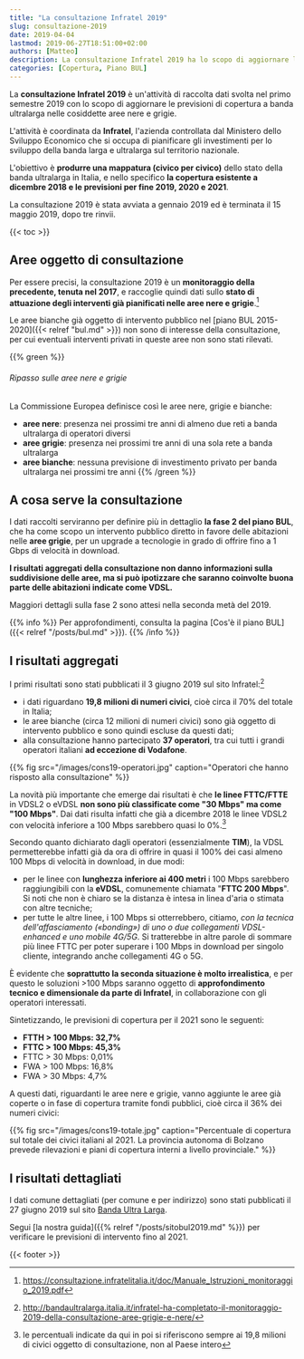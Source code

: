 ```yaml
---
title: "La consultazione Infratel 2019"
slug: consultazione-2019
date: 2019-04-04
lastmod: 2019-06-27T18:51:00+02:00
authors: [Matteo]
description: La consultazione Infratel 2019 ha lo scopo di aggiornare le aree nere e grigie, per poi pianificare gli interventi pubblici per la copertura FTTH.
categories: [Copertura, Piano BUL]
---
```


La **consultazione Infratel 2019** è un'attività di raccolta dati svolta nel primo semestre 2019 con lo scopo di aggiornare le previsioni di copertura a banda ultralarga nelle cosiddette aree nere e grigie.

L'attività è coordinata da **Infratel**, l'azienda controllata dal Ministero dello Sviluppo Economico che si occupa di pianificare gli investimenti per lo sviluppo della banda larga e ultralarga sul territorio nazionale.

L'obiettivo è **produrre una mappatura (civico per civico)** dello stato della banda ultralarga in Italia, e nello specifico **la copertura esistente a dicembre 2018 e le previsioni per fine 2019, 2020 e 2021**.

La consultazione 2019 è stata avviata a gennaio 2019 ed è terminata il 15 maggio 2019, dopo tre rinvii.

{{< toc >}}

## Aree oggetto di consultazione

Per essere precisi, la consultazione 2019 è un **monitoraggio della precedente, tenuta nel 2017**, e raccoglie quindi dati sullo **stato di attuazione degli interventi già pianificati nelle aree nere e grigie**.[^infratel1]

Le aree bianche già oggetto di intervento pubblico nel [piano BUL 2015-2020]({{< relref "bul.md" >}}) non sono di interesse della consultazione, per cui eventuali interventi privati in queste aree non sono stati rilevati.

{{% green %}}
###### Ripasso sulle aree nere e grigie
La Commissione Europea definisce così le aree nere, grigie e bianche:

- **aree nere**: presenza nei prossimi tre anni di almeno due reti a banda ultralarga di operatori diversi
- **aree grigie**: presenza nei prossimi tre anni di una sola rete a banda ultralarga
- **aree bianche**: nessuna previsione di investimento privato per banda ultralarga nei prossimi tre anni
{{% /green %}}

## A cosa serve la consultazione

I dati raccolti serviranno per definire più in dettaglio **la fase 2 del piano BUL**, che ha come scopo un intervento pubblico diretto in favore delle abitazioni nelle **aree grigie**, per un upgrade a tecnologie in grado di offrire fino a 1 Gbps di velocità in download.

**I risultati aggregati della consultazione non danno informazioni sulla suddivisione delle aree, ma si può ipotizzare che saranno coinvolte buona parte delle abitazioni indicate come VDSL.**

Maggiori dettagli sulla fase 2 sono attesi nella seconda metà del 2019.

{{% info %}}
Per approfondimenti, consulta la pagina [Cos'è il piano BUL]({{< relref "/posts/bul.md" >}}).
{{% /info %}}

## I risultati aggregati

I primi risultati sono stati pubblicati il 3 giugno 2019 sul sito Infratel:[^infratel2]

- i dati riguardano **19,8 milioni di numeri civici**, cioè circa il 70% del totale in Italia;
- le aree bianche (circa 12 milioni di numeri civici) sono già oggetto di intervento pubblico e sono quindi escluse da questi dati;
- alla consultazione hanno partecipato **37 operatori**, tra cui tutti i grandi operatori italiani **ad eccezione di Vodafone**.

{{% fig src="/images/cons19-operatori.jpg" caption="Operatori che hanno risposto alla consultazione" %}}

La novità più importante che emerge dai risultati è che **le linee FTTC/FTTE** in VDSL2 o eVDSL **non sono più classificate come "30 Mbps" ma come "100 Mbps"**. Dai dati risulta infatti che già a dicembre 2018 le linee VDSL2 con velocità inferiore a 100 Mbps sarebbero quasi lo 0%.[^percentuale]

Secondo quanto dichiarato dagli operatori (essenzialmente **TIM**), la VDSL permetterebbe infatti già da ora di offrire in quasi il 100% dei casi almeno 100 Mbps di velocità in download, in due modi:

- per le linee con **lunghezza inferiore ai 400 metri** i 100 Mbps sarebbero raggiungibili con la **eVDSL**, comunemente chiamata "**FTTC 200 Mbps**". Si noti che non è chiaro se la distanza è intesa in linea d'aria o stimata con altre tecniche;
- per tutte le altre linee, i 100 Mbps si otterrebbero, citiamo, *con la tecnica dell'affasciamento («bonding») di uno o due collegamenti VDSL-enhanced e uno mobile 4G/5G*. Si tratterebbe in altre parole di sommare più linee FTTC per poter superare i 100 Mbps in download per singolo cliente, integrando anche collegamenti 4G o 5G.

È evidente che **soprattutto la seconda situazione è molto irrealistica**, e per questo le soluzioni >100 Mbps saranno oggetto di **approfondimento tecnico e dimensionale da parte di Infratel**, in collaborazione con gli operatori interessati.

Sintetizzando, le previsioni di copertura per il 2021 sono le seguenti:

- **FTTH > 100 Mbps: 32,7%**
- **FTTC > 100 Mbps: 45,3%**
- FTTC > 30 Mbps: 0,01%
- FWA > 100 Mbps: 16,8%
- FWA > 30 Mbps: 4,7%

A questi dati, riguardanti le aree nere e grigie, vanno aggiunte le aree già coperte o in fase di copertura tramite fondi pubblici, cioè circa il 36% dei numeri civici:

{{% fig src="/images/cons19-totale.jpg" caption="Percentuale di copertura sul totale dei civici italiani al 2021. La provincia autonoma di Bolzano prevede rilevazioni e piani di copertura interni a livello provinciale." %}}

## I risultati dettagliati

I dati comune dettagliati (per comune e per indirizzo) sono stati pubblicati il 27 giugno 2019 sul sito [Banda Ultra Larga](http://bandaultralarga.italia.it).

Segui [la nostra guida]({{% relref "/posts/sitobul2019.md" %}}) per verificare le previsioni di intervento fino al 2021.

[^infratel1]: https://consultazione.infratelitalia.it/doc/Manuale_Istruzioni_monitoraggio_2019.pdf
[^infratel2]: http://bandaultralarga.italia.it/infratel-ha-completato-il-monitoraggio-2019-della-consultazione-aree-grigie-e-nere/
[^percentuale]: le percentuali indicate da qui in poi si riferiscono sempre ai 19,8 milioni di civici oggetto di consultazione, non al Paese intero

{{< footer >}}

